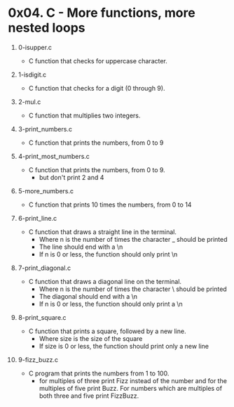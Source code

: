 # 0x04. C - More functions, more nested loops

1. 0-isupper.c
   - C function that checks for uppercase character.

2. 1-isdigit.c
   - C function that checks for a digit (0 through 9).

3. 2-mul.c
   - C function that multiplies two integers.

4. 3-print_numbers.c
   - C function that prints the numbers, from 0 to 9

5. 4-print_most_numbers.c
   - C function that prints the numbers, from 0 to 9.
     - but don't print 2 and 4

6. 5-more_numbers.c
   - C function that prints 10 times the numbers, from 0 to 14

7. 6-print_line.c
   - C function that draws a straight line in the terminal.
     - Where n is the number of times the character _ should be printed
     - The line should end with a \n
     - If n is 0 or less, the function should only print \n

8. 7-print_diagonal.c
   - C function that draws a diagonal line on the terminal.
     - Where n is the number of times the character \ should be printed
     - The diagonal should end with a \n
     - If n is 0 or less, the function should only print a \n

9. 8-print_square.c
   - C function that prints a square, followed by a new line.
     - Where size is the size of the square
     - If size is 0 or less, the function should print only a new line

10. 9-fizz_buzz.c
    - C program that prints the numbers from 1 to 100.
      - for multiples of three print Fizz instead of the number and for the multiples of five print Buzz. For numbers which are multiples of both three and five print FizzBuzz.

